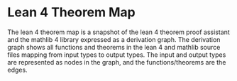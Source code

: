 # Lean 4 Theorem Map
The lean 4 theorem map is a snapshot of the lean 4 theorem proof assistant and the mathlib 4 library expressed as a derivation graph.  The derivation graph shows all functions and theorems in the lean 4 and mathlib source files mapping from input types to output types.  The input and output types are represented as nodes in the graph, and the functions/theorems are the edges.

